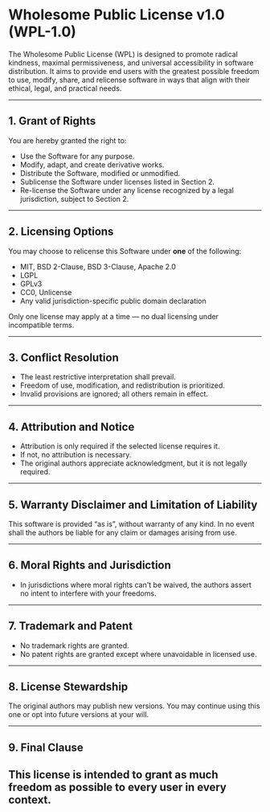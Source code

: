 # Wholesome Public License v1.0 (WPL-1.0)

The Wholesome Public License (WPL) is designed to promote radical kindness, maximal permissiveness, and universal accessibility in software distribution. It aims to provide end users with the greatest possible freedom to use, modify, share, and relicense software in ways that align with their ethical, legal, and practical needs.

---

## 1. Grant of Rights

You are hereby granted the right to:

- Use the Software for any purpose.
- Modify, adapt, and create derivative works.
- Distribute the Software, modified or unmodified.
- Sublicense the Software under licenses listed in Section 2.
- Re-license the Software under any license recognized by a legal jurisdiction, subject to Section 2.

---

## 2. Licensing Options

You may choose to relicense this Software under **one** of the following:

- MIT, BSD 2-Clause, BSD 3-Clause, Apache 2.0
- LGPL
- GPLv3
- CC0, Unlicense
- Any valid jurisdiction-specific public domain declaration

Only one license may apply at a time — no dual licensing under incompatible terms.

---

## 3. Conflict Resolution

- The least restrictive interpretation shall prevail.
- Freedom of use, modification, and redistribution is prioritized.
- Invalid provisions are ignored; all others remain in effect.

---

## 4. Attribution and Notice

- Attribution is only required if the selected license requires it.
- If not, no attribution is necessary.
- The original authors appreciate acknowledgment, but it is not legally required.

---

## 5. Warranty Disclaimer and Limitation of Liability

This software is provided “as is”, without warranty of any kind. In no event shall the authors be liable for any claim or damages arising from use.

---

## 6. Moral Rights and Jurisdiction

- In jurisdictions where moral rights can't be waived, the authors assert no intent to interfere with your freedoms.

---

## 7. Trademark and Patent

- No trademark rights are granted.
- No patent rights are granted except where unavoidable in licensed use.

---

## 8. License Stewardship

The original authors may publish new versions. You may continue using this one or opt into future versions at your will.

---

## 9. Final Clause

This license is intended to grant as much freedom as possible to every user in every context.
---
